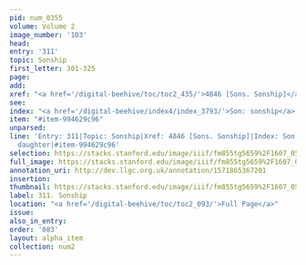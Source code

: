 ```yaml
---
pid: num_0355
volume: Volume 2
image_number: '103'
head: 
entry: '311'
topic: Sonship
first_letter: 301-325
page: 
add: 
xref: "<a href='/digital-beehive/toc/toc2_435/'>4846 [Sons. Sonship]</a>"
see: 
index: "<a href='/digital-beehive/index4/index_3793/'>Son: sonship</a>|<a href='/digital-beehive/index1/index_0950/'>daughter</a>"
item: "#item-994629c96"
unparsed: 
line: 'Entry: 311|Topic: Sonship|Xref: 4846 [Sons. Sonship]|Index: Son: sonship|Index:
  daughter|#item-994629c96'
selection: https://stacks.stanford.edu/image/iiif/fm855tg5659%2F1607_0570/318,1710,3023,678/full/0/default.jpg
full_image: https://stacks.stanford.edu/image/iiif/fm855tg5659%2F1607_0570/full/full/0/default.jpg
annotation_uri: http://dev.llgc.org.uk/annotation/1571865367201
insertion: 
thumbnail: https://stacks.stanford.edu/image/iiif/fm855tg5659%2F1607_0570/318,1710,600,180/250,/0/default.jpg
label: 311. Sonship
location: "<a href='/digital-beehive/toc/toc2_093/'>Full Page</a>"
issue: 
also_in_entry: 
order: '083'
layout: alpha_item
collection: num2
---
```


